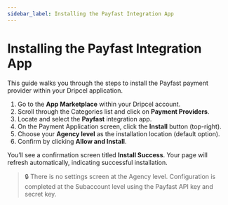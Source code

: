 ```yaml
---
sidebar_label: Installing the Payfast Integration App
---
```


# Installing the Payfast Integration App


This guide walks you through the steps to install the Payfast payment provider within your Dripcel application.

1. Go to the **App Marketplace** within your Dripcel account.
2. Scroll through the Categories list and click on **Payment Providers**.
3. Locate and select the **Payfast** integration app.
4. On the Payment Application screen, click the **Install** button (top-right).
5. Choose your **Agency level** as the installation location (default option).
6. Confirm by clicking **Allow and Install**.

You’ll see a confirmation screen titled **Install Success**. Your page will refresh automatically, indicating successful installation.

> 🔒 There is no settings screen at the Agency level. Configuration is completed at the Subaccount level using the Payfast API key and secret key.